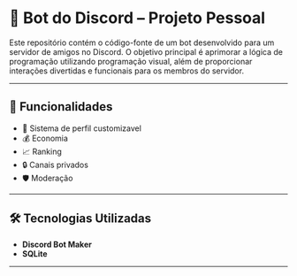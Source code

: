 # 🤖 Bot do Discord – Projeto Pessoal

Este repositório contém o código-fonte de um bot desenvolvido para um servidor de amigos no Discord. O objetivo principal é aprimorar a lógica de programação utilizando programação visual, além de proporcionar interações divertidas e funcionais para os membros do servidor.

---

## 🎯 Funcionalidades

- 👤 Sistema de perfil customizavel
- 💰 Economia
- 📈 Ranking
- 🔒 Canais privados
- 🛡️ Moderação

---

## 🛠️ Tecnologias Utilizadas

- **Discord Bot Maker**
- **SQLite**

---

